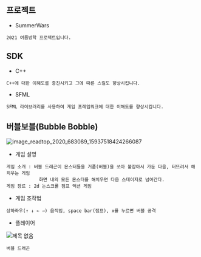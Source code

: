 ## 프로젝트
* SummerWars
```
2021 여름방학 프로젝트입니다.
```
## SDK
* C++
```
C++에 대한 이해도를 증진시키고 그에 따른 스킬도 향상시킵니다.
```
* SFML
```
SFML 라이브러리를 사용하여 게임 프레임워크에 대한 이해도를 향상시킵니다.
```

## 버블보블(Bubble Bobble)
![image_readtop_2020_683089_15937518424266087](https://user-images.githubusercontent.com/71120607/123213405-eeea9780-d500-11eb-87f9-dc1cec423396.png)

* 게임 설명
```
게임 소개 : 버블 드래곤이 몬스터들을 거품(버블)을 쏘아 붙잡아서 가둔 다음, 터뜨려서 해치우는 게임
            화면 내의 모든 몬스터를 해치우면 다음 스테이지로 넘어간다.
게임 장르 : 2d 논스크롤 점프 액션 게임
```
* 게임 조작법
```
상하좌우(↑ ↓ ← →) 움직임, space bar(점프), x를 누르면 버블 공격
```
* 플레이어

![제목 없음](https://user-images.githubusercontent.com/71120607/123213225-b6e35480-d500-11eb-9bfb-bafb7c4596d6.png)
```
버블 드래곤
